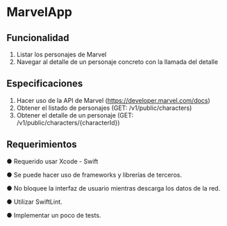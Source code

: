 # MarvelApp

## Funcionalidad

1. Listar los personajes de Marvel
2. Navegar al detalle de un personaje concreto con la llamada del detalle

## Especificaciones

1. Hacer uso de la API de Marvel (​https://developer.marvel.com/docs​)
2. Obtener el listado de personajes (GET: /v1/public/characters)
3. Obtener el detalle de un personaje (GET: /v1/public/characters/{characterId})

## Requerimientos

● Requerido usar Xcode - Swift

● Se puede hacer uso de frameworks y librerías de terceros.

● No bloquee la interfaz de usuario mientras descarga los datos de la red.

● Utilizar SwiftLint.

● Implementar un poco de tests.
